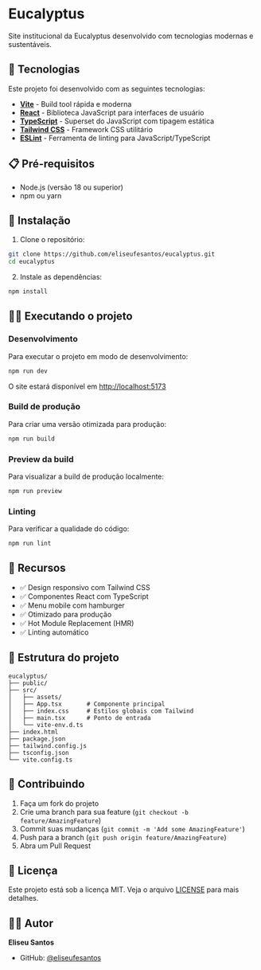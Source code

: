 # Eucalyptus

Site institucional da Eucalyptus desenvolvido com tecnologias modernas e sustentáveis.

## 🚀 Tecnologias

Este projeto foi desenvolvido com as seguintes tecnologias:

- **[Vite](https://vitejs.dev/)** - Build tool rápida e moderna
- **[React](https://reactjs.org/)** - Biblioteca JavaScript para interfaces de usuário
- **[TypeScript](https://www.typescriptlang.org/)** - Superset do JavaScript com tipagem estática
- **[Tailwind CSS](https://tailwindcss.com/)** - Framework CSS utilitário
- **[ESLint](https://eslint.org/)** - Ferramenta de linting para JavaScript/TypeScript

## 📋 Pré-requisitos

- Node.js (versão 18 ou superior)
- npm ou yarn

## 🔧 Instalação

1. Clone o repositório:
```bash
git clone https://github.com/eliseufesantos/eucalyptus.git
cd eucalyptus
```

2. Instale as dependências:
```bash
npm install
```

## 🏃‍♂️ Executando o projeto

### Desenvolvimento
Para executar o projeto em modo de desenvolvimento:
```bash
npm run dev
```
O site estará disponível em [http://localhost:5173](http://localhost:5173)

### Build de produção
Para criar uma versão otimizada para produção:
```bash
npm run build
```

### Preview da build
Para visualizar a build de produção localmente:
```bash
npm run preview
```

### Linting
Para verificar a qualidade do código:
```bash
npm run lint
```

## 📱 Recursos

- ✅ Design responsivo com Tailwind CSS
- ✅ Componentes React com TypeScript
- ✅ Menu mobile com hamburger
- ✅ Otimizado para produção
- ✅ Hot Module Replacement (HMR)
- ✅ Linting automático

## 🎨 Estrutura do projeto

```
eucalyptus/
├── public/
├── src/
│   ├── assets/
│   ├── App.tsx       # Componente principal
│   ├── index.css     # Estilos globais com Tailwind
│   ├── main.tsx      # Ponto de entrada
│   └── vite-env.d.ts
├── index.html
├── package.json
├── tailwind.config.js
├── tsconfig.json
└── vite.config.ts
```

## 🤝 Contribuindo

1. Faça um fork do projeto
2. Crie uma branch para sua feature (`git checkout -b feature/AmazingFeature`)
3. Commit suas mudanças (`git commit -m 'Add some AmazingFeature'`)
4. Push para a branch (`git push origin feature/AmazingFeature`)
5. Abra um Pull Request

## 📄 Licença

Este projeto está sob a licença MIT. Veja o arquivo [LICENSE](LICENSE) para mais detalhes.

## 👨‍💻 Autor

**Eliseu Santos**
- GitHub: [@eliseufesantos](https://github.com/eliseufesantos)
